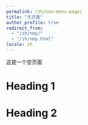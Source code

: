 ```yaml
---
permalink: /zh/non-menu-page/
title: "无页面"
author_profile: true
redirect_from: 
  - "/zh/nmp/"
  - "/zh/nmp.html"
locale: zh
---
```


这是一个空页面

Heading 1
======

Heading 2
======
